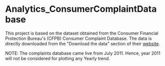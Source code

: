 # Analytics_ConsumerComplaintDatabase

This project is based on the dataset obtained from the Consumer Financial Protection Bureau's (CFPB) Consumer Complaint Database. The data is directly downloaded from the "Download the data" section of their [website](https://www.consumerfinance.gov/data-research/consumer-complaints/).

NOTE: The complaints database came live from July 2011. Hence, year 2011 will not be considered for plotting any Yearly trend.